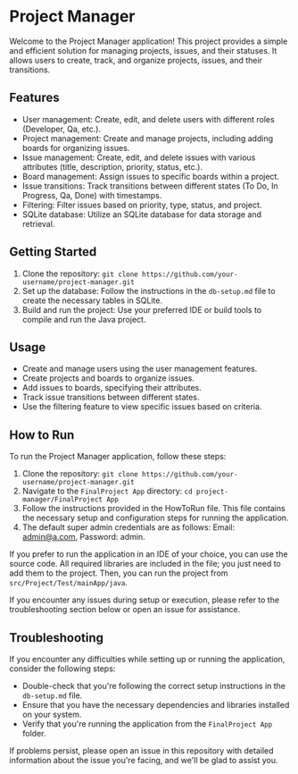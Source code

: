 # Project Manager

Welcome to the Project Manager application! This project provides a simple and efficient solution for managing projects, issues, and their statuses. It allows users to create, track, and organize projects, issues, and their transitions.

## Features

- User management: Create, edit, and delete users with different roles (Developer, Qa, etc.).
- Project management: Create and manage projects, including adding boards for organizing issues.
- Issue management: Create, edit, and delete issues with various attributes (title, description, priority, status, etc.).
- Board management: Assign issues to specific boards within a project.
- Issue transitions: Track transitions between different states (To Do, In Progress, Qa, Done) with timestamps.
- Filtering: Filter issues based on priority, type, status, and project.
- SQLite database: Utilize an SQLite database for data storage and retrieval.

## Getting Started

1. Clone the repository: `git clone https://github.com/your-username/project-manager.git`
2. Set up the database: Follow the instructions in the `db-setup.md` file to create the necessary tables in SQLite.
3. Build and run the project: Use your preferred IDE or build tools to compile and run the Java project.

## Usage

- Create and manage users using the user management features.
- Create projects and boards to organize issues.
- Add issues to boards, specifying their attributes.
- Track issue transitions between different states.
- Use the filtering feature to view specific issues based on criteria.

## How to Run

To run the Project Manager application, follow these steps:

1. Clone the repository: `git clone https://github.com/your-username/project-manager.git`
2. Navigate to the `FinalProject App` directory: `cd project-manager/FinalProject App`
3. Follow the instructions provided in the HowToRun file. This file contains the necessary setup and configuration steps for running the application.
4. The default super admin credentials are as follows: Email: admin@a.com, Password: admin.

If you prefer to run the application in an IDE of your choice, you can use the source code. All required libraries are included in the file; you just need to add them to the project. Then, you can run the project from `src/Project/Test/mainApp/java`.

If you encounter any issues during setup or execution, please refer to the troubleshooting section below or open an issue for assistance.


## Troubleshooting

If you encounter any difficulties while setting up or running the application, consider the following steps:

- Double-check that you're following the correct setup instructions in the `db-setup.md` file.
- Ensure that you have the necessary dependencies and libraries installed on your system.
- Verify that you're running the application from the `FinalProject App` folder.

If problems persist, please open an issue in this repository with detailed information about the issue you're facing, and we'll be glad to assist you.

